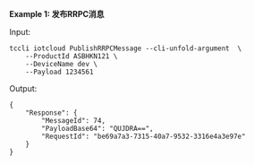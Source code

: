 **Example 1: 发布RRPC消息**



Input: 

```
tccli iotcloud PublishRRPCMessage --cli-unfold-argument  \
    --ProductId ASBHKN121 \
    --DeviceName dev \
    --Payload 1234561
```

Output: 
```
{
    "Response": {
        "MessageId": 74,
        "PayloadBase64": "QUJDRA==",
        "RequestId": "be69a7a3-7315-40a7-9532-3316e4a3e97e"
    }
}
```

